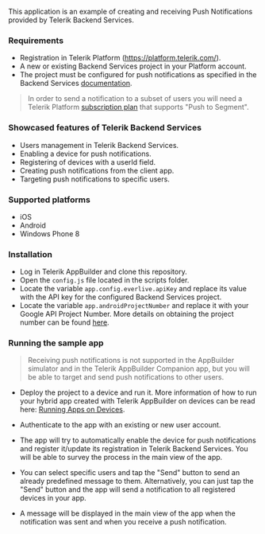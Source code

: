 This application is an example of creating and receiving Push Notifications provided by Telerik Backend Services.

### Requirements ###

   * Registration in Telerik Platform (https://platform.telerik.com/).
   * A new or existing Backend Services project in your Platform account.
   * The project must be configured for push notifications as specified in the Backend Services [documentation](http://docs.telerik.com/platform/backend-services/features/push-notifications/setup).

> In order to send a notification to a subset of users you will need a Telerik Platform [subscription plan](http://www.telerik.com/purchase/platform) that supports "Push to Segment".

### Showcased features of Telerik Backend Services ###

* Users management in Telerik Backend Services.
* Enabling a device for push notifications.
* Registering of devices with a userId field.
* Creating push notifications from the client app.
* Targeting push notifications to specific users.

### Supported platforms ###

* iOS
* Android 
* Windows Phone 8

### Installation ###

* Log in Telerik AppBuilder and clone this repository.
* Open the `config.js` file located in the scripts folder.
* Locate the variable `app.config.everlive.apiKey` and replace its value with the API key for the configured Backend Services project.
* Locate the variable `app.androidProjectNumber` and replace it with your Google API Project Number. More details on obtaining the project number can be found [here](https://developers.google.com/console/help/#projectnumber).

### Running the sample app ###

> Receiving push notifications is not supported in the AppBuilder simulator and in the Telerik AppBuilder Companion app, but you will be able to target and send push notifications to other users. 

* Deploy the project to a device and run it. More information of how to run your hybrid app created with Telerik AppBuilder on devices can be read here: [Running Apps on Devices](http://docs.telerik.com/platform/appbuilder/testing-your-app/running-on-devices/working-with-devices).

* Authenticate to the app with an existing or new user account.
* The app will try to automatically enable the device for push notifications and register it/update its registration in Telerik Backend Services. You will be able to survey the process in the main view of the app.
* You can select specific users and tap the "Send" button to send an already predefined message to them. Alternatively, you can just tap the "Send" button and the app will send a notification to all registered devices in your app.
* A message will be displayed in the main view of the app when the notification was sent and when you receive a push notification.


